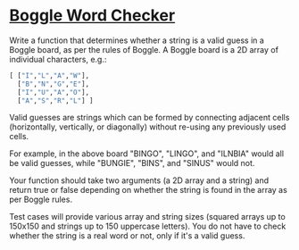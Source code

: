 # [Boggle Word Checker](https://www.codewars.com/kata/57680d0128ed87c94f000bfd)

Write a function that determines whether a string is a valid guess in a Boggle board, as per the rules of Boggle. A Boggle board is a 2D array of individual characters, e.g.:

```python
[ ["I","L","A","W"],
  ["B","N","G","E"],
  ["I","U","A","O"],
  ["A","S","R","L"] ]
```



Valid guesses are strings which can be formed by connecting adjacent cells (horizontally, vertically, or diagonally) without re-using any previously used cells.

For example, in the above board "BINGO", "LINGO", and "ILNBIA" would all be valid guesses, while "BUNGIE", "BINS", and "SINUS" would not.

Your function should take two arguments (a 2D array and a string) and return true or false depending on whether the string is found in the array as per Boggle rules.

Test cases will provide various array and string sizes (squared arrays up to 150x150 and strings up to 150 uppercase letters). You do not have to check whether the string is a real word or not, only if it's a valid guess.